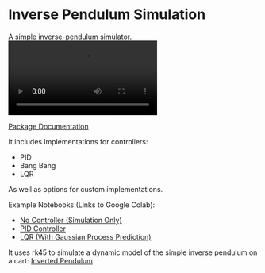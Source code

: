 # Inverse Pendulum Simulation

A simple inverse-pendulum simulator. ![(Example Video)](https://user-images.githubusercontent.com/33564709/116198178-817dde80-a6ea-11eb-8cdf-e0c53c922416.mp4)


[Package Documentation](http://rland93.github.io/pendulum/)

It includes implementations for controllers:
+ PID
+ Bang Bang
+ LQR

As well as options for custom implementations.

Example Notebooks (Links to Google Colab):

+ [No Controller (Simulation Only)](https://colab.research.google.com/github/rland93/pendulum/blob/master/notebooks/nocontroller.ipynb)
+ [PID Controller](https://colab.research.google.com/github/rland93/pendulum/blob/master/notebooks/PID.ipynb)
+ [LQR (With Gaussian Process Prediction)](https://colab.research.google.com/github/rland93/pendulum/blob/master/notebooks/lqr_gpr.ipynb)

It uses rk45 to simulate a dynamic model of the simple inverse pendulum on a cart: [Inverted Pendulum](https://en.wikipedia.org/wiki/Inverted_pendulum).
